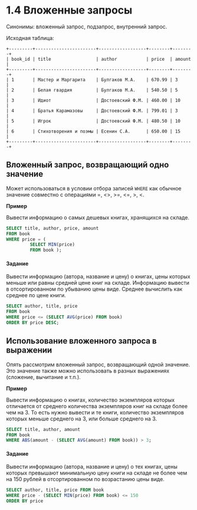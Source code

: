 # 1.4 Вложенные запросы
Синонимы: вложенный запрос, подзапрос, внутренний запрос.

Исходная таблица:
```
+---------+-----------------------+------------------+--------+--------+
| book_id | title                 | author           | price  | amount |
+---------+-----------------------+------------------+--------+--------+
| 1       | Мастер и Маргарита    | Булгаков М.А.    | 670.99 | 3      |
| 2       | Белая гвардия         | Булгаков М.А.    | 540.50 | 5      |
| 3       | Идиот                 | Достоевский Ф.М. | 460.00 | 10     |
| 4       | Братья Карамазовы     | Достоевский Ф.М. | 799.01 | 3      |
| 5       | Игрок                 | Достоевский Ф.М. | 480.50 | 10     |
| 6       | Стихотворения и поэмы | Есенин С.А.      | 650.00 | 15     |
+---------+-----------------------+------------------+--------+--------+
```
## Вложенный запрос, возвращающий одно значение
Может использоваться в условии отбора записей `WHERE` как обычное значение совместно с операциями =, <>, >=, <=, >, <.

**Пример**

Вывести информацию о самых дешевых книгах, хранящихся на складе.
```SQL
SELECT title, author, price, amount
FROM book
WHERE price = (
         SELECT MIN(price) 
         FROM book );
```
#### Задание
Вывести информацию (автора, название и цену) о  книгах, цены которых меньше или равны средней цене книг на складе. Информацию вывести в отсортированном по убыванию цены виде. Среднее вычислить как среднее по цене книги.
```SQL
SELECT author, title, price
FROM book
WHERE price <= (SELECT AVG(price) FROM book)
ORDER BY price DESC;
```
## Использование вложенного запроса в выражении
Опять рассмотрим вложенный запрос, возвращающий одной значение. Это значение также можно использовать в разных выражениях (сложение, вычитание и т.п.).

**Пример**

Вывести информацию о книгах, количество экземпляров которых отличается от среднего количества экземпляров книг на складе более чем на 3. То есть нужно вывести и те книги, количество экземпляров которых меньше среднего на 3, или больше среднего на 3.
```SQL
SELECT title, author, amount 
FROM book
WHERE ABS(amount - (SELECT AVG(amount) FROM book)) > 3;
```
#### Задание
Вывести информацию (автора, название и цену) о тех книгах, цены которых превышают минимальную цену книги на складе не более чем на 150 рублей в отсортированном по возрастанию цены виде.
```SQL
SELECT author, title, price FROM book 
WHERE price - (SELECT MIN(price) FROM book) <= 150
ORDER BY price
```
